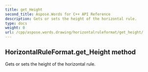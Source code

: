```yaml
---
title: get_Height
second_title: Aspose.Words for C++ API Reference
description: Gets or sets the height of the horizontal rule. 
type: docs
weight: 0
url: /cpp/aspose.words.drawing/horizontalruleformat/get_height/
---
```

## HorizontalRuleFormat.get_Height method


Gets or sets the height of the horizontal rule.

